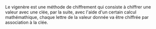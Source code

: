 Le vigenère est une méthode de chiffrement qui consiste à chiffrer une valeur avec une clée, par la suite, avec l'aide d'un certain calcul mathémathique, chaque lettre de la valeur donnée va être chiffrée par association à la clée.

